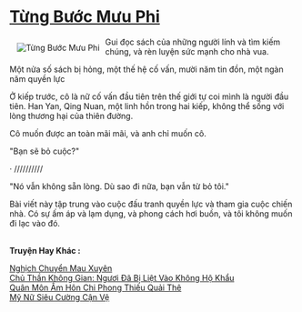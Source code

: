 <a href="https://truyentiki.com/tung-buoc-muu-phi.30583/" title="Từng Bước Mưu Phi"><h1>Từng Bước Mưu Phi</h1></a><div style="display:table"><img align="right" style="float: left; padding: 10px;" src="https://truyentiki.com/a/img/str/src/30583.jpg" alt="Từng Bước Mưu Phi">Gui đọc sách của những người lính và tìm kiếm chúng, và rèn luyện sức mạnh cho nhà vua. <p></p> Một nửa số sách bị hỏng, một thế hệ cố vấn, mười năm tin đồn, một ngàn năm quyền lực <p></p> Ở kiếp trước, cô là nữ cố vấn đầu tiên trên thế giới tự coi mình là người đầu tiên. Han Yan, Qing Nuan, một linh hồn trong hai kiếp, không thể sống với lòng thương hại của thiên đường. <p></p> Cô muốn được an toàn mãi mãi, và anh chỉ muốn cô. <p></p> "Bạn sẽ bỏ cuộc?" <p></p> · ////////// <p></p> "Nó vẫn không sẵn lòng. Dù sao đi nữa, bạn vẫn từ bỏ tôi." <p></p> Bài viết này tập trung vào cuộc đấu tranh quyền lực và tham gia cuộc chiến nhà. Có sự ấm áp và lạm dụng, và phong cách hơi buồn, và tôi không muốn đi lạc vào đó.</div><p><br><b>Truyện Hay Khác :</b></p><a href="https://truyentiki.com/nghich-chuyen-mau-xuyen.30582/" alt="Nghịch Chuyển Mau Xuyên">Nghịch Chuyển Mau Xuyên</a><br/><a href="https://www.scoop.it/topic/nownovels/p/4118956608/2020/06/09/truyen-chu-than-khong-gian-nguoi-a-bi-liet-vao-khong-ho-khau" alt="Chủ Thần Không Gian: Ngươi Đã Bị Liệt Vào Không Hộ Khẩu">Chủ Thần Không Gian: Ngươi Đã Bị Liệt Vào Không Hộ Khẩu</a><br/><a href="https://github.com/nownovels/truyenhay/tree/master/truyenhay/30368/README.md" alt="Quân Môn Ấm Hôn Chi Phong Thiếu Quải Thê">Quân Môn Ấm Hôn Chi Phong Thiếu Quải Thê</a><br/><a href="https://truyencv2020.blogspot.com/2020/06/my-nu-sieu-cuong-can-ve.html" alt="Mỹ Nữ Siêu Cường Cận Vệ">Mỹ Nữ Siêu Cường Cận Vệ</a><br/>